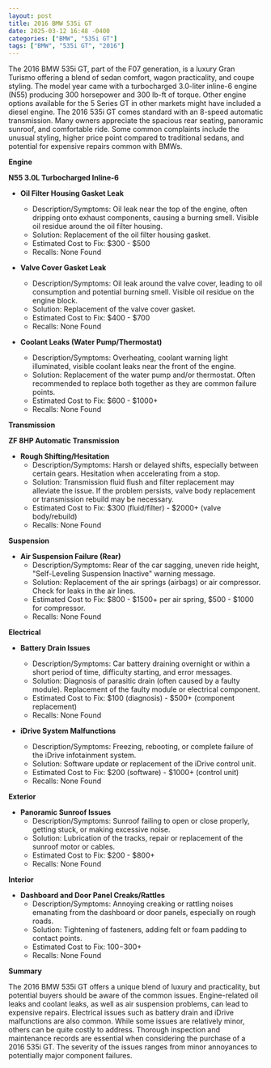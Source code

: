 ```yaml
---
layout: post
title: 2016 BMW 535i GT
date: 2025-03-12 16:48 -0400
categories: ["BMW", "535i GT"]
tags: ["BMW", "535i GT", "2016"]
---
```

The 2016 BMW 535i GT, part of the F07 generation, is a luxury Gran Turismo offering a blend of sedan comfort, wagon practicality, and coupe styling. The model year came with a turbocharged 3.0-liter inline-6 engine (N55) producing 300 horsepower and 300 lb-ft of torque. Other engine options available for the 5 Series GT in other markets might have included a diesel engine. The 2016 535i GT comes standard with an 8-speed automatic transmission. Many owners appreciate the spacious rear seating, panoramic sunroof, and comfortable ride. Some common complaints include the unusual styling, higher price point compared to traditional sedans, and potential for expensive repairs common with BMWs.

**Engine**

**N55 3.0L Turbocharged Inline-6**

* **Oil Filter Housing Gasket Leak**
    * Description/Symptoms: Oil leak near the top of the engine, often dripping onto exhaust components, causing a burning smell. Visible oil residue around the oil filter housing.
    * Solution: Replacement of the oil filter housing gasket.
    * Estimated Cost to Fix: $300 - $500
    * Recalls: None Found

* **Valve Cover Gasket Leak**
    * Description/Symptoms: Oil leak around the valve cover, leading to oil consumption and potential burning smell. Visible oil residue on the engine block.
    * Solution: Replacement of the valve cover gasket.
    * Estimated Cost to Fix: $400 - $700
    * Recalls: None Found

* **Coolant Leaks (Water Pump/Thermostat)**
    * Description/Symptoms: Overheating, coolant warning light illuminated, visible coolant leaks near the front of the engine.
    * Solution: Replacement of the water pump and/or thermostat. Often recommended to replace both together as they are common failure points.
    * Estimated Cost to Fix: $600 - $1000+
    * Recalls: None Found

**Transmission**

**ZF 8HP Automatic Transmission**

* **Rough Shifting/Hesitation**
    * Description/Symptoms: Harsh or delayed shifts, especially between certain gears. Hesitation when accelerating from a stop.
    * Solution: Transmission fluid flush and filter replacement may alleviate the issue. If the problem persists, valve body replacement or transmission rebuild may be necessary.
    * Estimated Cost to Fix: $300 (fluid/filter) - $2000+ (valve body/rebuild)
    * Recalls: None Found

**Suspension**

* **Air Suspension Failure (Rear)**
    * Description/Symptoms: Rear of the car sagging, uneven ride height, "Self-Leveling Suspension Inactive" warning message.
    * Solution: Replacement of the air springs (airbags) or air compressor. Check for leaks in the air lines.
    * Estimated Cost to Fix: $800 - $1500+ per air spring, $500 - $1000 for compressor.
    * Recalls: None Found

**Electrical**

* **Battery Drain Issues**
    * Description/Symptoms: Car battery draining overnight or within a short period of time, difficulty starting, and error messages.
    * Solution: Diagnosis of parasitic drain (often caused by a faulty module). Replacement of the faulty module or electrical component.
    * Estimated Cost to Fix: $100 (diagnosis) - $500+ (component replacement)
    * Recalls: None Found

* **iDrive System Malfunctions**
    * Description/Symptoms: Freezing, rebooting, or complete failure of the iDrive infotainment system.
    * Solution: Software update or replacement of the iDrive control unit.
    * Estimated Cost to Fix: $200 (software) - $1000+ (control unit)
    * Recalls: None Found

**Exterior**

* **Panoramic Sunroof Issues**
    * Description/Symptoms: Sunroof failing to open or close properly, getting stuck, or making excessive noise.
    * Solution: Lubrication of the tracks, repair or replacement of the sunroof motor or cables.
    * Estimated Cost to Fix: $200 - $800+
    * Recalls: None Found

**Interior**

* **Dashboard and Door Panel Creaks/Rattles**
    * Description/Symptoms: Annoying creaking or rattling noises emanating from the dashboard or door panels, especially on rough roads.
    * Solution: Tightening of fasteners, adding felt or foam padding to contact points.
    * Estimated Cost to Fix: $100-$300+
    * Recalls: None Found

**Summary**

The 2016 BMW 535i GT offers a unique blend of luxury and practicality, but potential buyers should be aware of the common issues. Engine-related oil leaks and coolant leaks, as well as air suspension problems, can lead to expensive repairs. Electrical issues such as battery drain and iDrive malfunctions are also common. While some issues are relatively minor, others can be quite costly to address. Thorough inspection and maintenance records are essential when considering the purchase of a 2016 535i GT. The severity of the issues ranges from minor annoyances to potentially major component failures.

